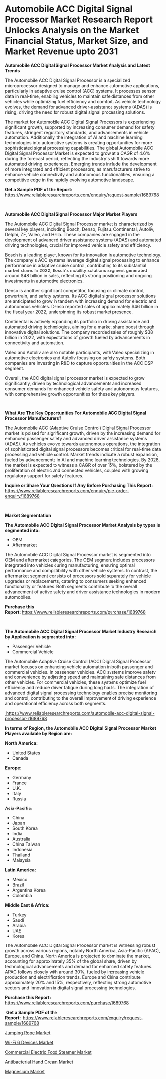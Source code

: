 <p><h1>Automobile ACC Digital Signal Processor Market Research Report Unlocks Analysis on the Market Financial Status, Market Size, and Market Revenue upto 2031</h1></p><p><strong>Automobile ACC Digital Signal Processor Market Analysis and Latest Trends</strong></p>
<p><p>The Automobile ACC Digital Signal Processor is a specialized microprocessor designed to manage and enhance automotive applications, particularly in adaptive cruise control (ACC) systems. It processes sensor data in real-time, enabling vehicles to maintain safe distances from other vehicles while optimizing fuel efficiency and comfort. As vehicle technology evolves, the demand for advanced driver-assistance systems (ADAS) is rising, driving the need for robust digital signal processing solutions.</p><p>The market for Automobile ACC Digital Signal Processors is experiencing significant growth, supported by increasing consumer demand for safety features, stringent regulatory standards, and advancements in vehicle automation. Additionally, the integration of AI and machine learning technologies into automotive systems is creating opportunities for more sophisticated signal processing capabilities. The global Automobile ACC Digital Signal Processor Market is expected to grow at a CAGR of 4.6% during the forecast period, reflecting the industry's shift towards more automated driving experiences. Emerging trends include the development of more integrated and efficient processors, as manufacturers strive to enhance vehicle connectivity and autonomous functionalities, ensuring a competitive edge in the rapidly evolving automotive landscape.</p></p>
<p><strong>Get a Sample PDF of the Report:&nbsp;</strong> <a href="https://www.reliableresearchreports.com/enquiry/request-sample/1689768?utm_campaign=1625&utm_medium=2&utm_source=Github&utm_content=ia&utm_term=17102024&utm_id=automobile-acc-digital-signal-processor">https://www.reliableresearchreports.com/enquiry/request-sample/1689768</a></p>
<p>&nbsp;</p>
<p><strong>Automobile ACC Digital Signal Processor Major Market Players</strong></p>
<p><p>The Automobile ACC Digital Signal Processor market is characterized by several key players, including Bosch, Denso, Fujitsu, Continental, Autoliv, Delphi, ZF, Valeo, and Hella. These companies are engaged in the development of advanced driver assistance systems (ADAS) and automated driving technologies, crucial for improved vehicle safety and efficiency.</p><p>Bosch is a leading player, known for its innovation in automotive technology. The company's ACC systems leverage digital signal processing to enhance performance in adaptive cruise control, contributing to its substantial market share. In 2022, Bosch's mobility solutions segment generated around $48 billion in sales, reflecting its strong positioning and ongoing investments in automotive electronics.</p><p>Denso is another significant competitor, focusing on climate control, powertrain, and safety systems. Its ACC digital signal processor solutions are anticipated to grow in tandem with increasing demand for electric and autonomous vehicles. Denso reported sales of approximately $46 billion in the fiscal year 2022, underpinning its robust market presence.</p><p>Continental is actively expanding its portfolio in driving assistance and automated driving technologies, aiming for a market share boost through innovative digital solutions. The company recorded sales of roughly $38 billion in 2022, with expectations of growth fueled by advancements in connectivity and automation.</p><p>Valeo and Autoliv are also notable participants, with Valeo specializing in automotive electronics and Autoliv focusing on safety systems. Both companies are investing in R&D to capture opportunities in the ACC DSP segment.</p><p>Overall, the ACC digital signal processor market is expected to grow significantly, driven by technological advancements and increased consumer demands for enhanced vehicle safety and autonomous features, with comprehensive growth opportunities for these key players.</p></p>
<p>&nbsp;</p>
<p><strong>What Are The Key Opportunities For Automobile ACC Digital Signal Processor Manufacturers?</strong></p>
<p><p>The Automobile ACC (Adaptive Cruise Control) Digital Signal Processor market is poised for significant growth, driven by the increasing demand for enhanced passenger safety and advanced driver assistance systems (ADAS). As vehicles evolve towards autonomous operations, the integration of sophisticated digital signal processors becomes critical for real-time data processing and vehicle control. Market trends indicate a robust expansion, fueled by advancements in AI and machine learning technologies. By 2028, the market is expected to witness a CAGR of over 15%, bolstered by the proliferation of electric and connected vehicles, coupled with growing regulatory support for safety features.</p></p>
<p><strong>Inquire or Share Your Questions If Any Before Purchasing This Report:</strong> <a href="https://www.reliableresearchreports.com/enquiry/pre-order-enquiry/1689768?utm_campaign=1625&utm_medium=2&utm_source=Github&utm_content=ia&utm_term=17102024&utm_id=automobile-acc-digital-signal-processor">https://www.reliableresearchreports.com/enquiry/pre-order-enquiry/1689768</a></p>
<p>&nbsp;</p>
<p><strong>Market Segmentation</strong></p>
<p><strong>The Automobile ACC Digital Signal Processor Market Analysis by types is segmented into:</strong></p>
<p><ul><li>OEM</li><li>Aftermarket</li></ul></p>
<p><p>The Automobile ACC Digital Signal Processor market is segmented into OEM and aftermarket categories. The OEM segment includes processors integrated into vehicles during manufacturing, ensuring optimal performance and compatibility with other vehicle systems. In contrast, the aftermarket segment consists of processors sold separately for vehicle upgrades or replacements, catering to consumers seeking enhanced functionality or features. Both segments contribute to the overall advancement of active safety and driver assistance technologies in modern automobiles.</p></p>
<p><strong>Purchase this Report:&nbsp;</strong><a href="https://www.reliableresearchreports.com/purchase/1689768?utm_campaign=1625&utm_medium=2&utm_source=Github&utm_content=ia&utm_term=17102024&utm_id=automobile-acc-digital-signal-processor">https://www.reliableresearchreports.com/purchase/1689768</a></p>
<p>&nbsp;</p>
<p><strong>The Automobile ACC Digital Signal Processor Market Industry Research by Application is segmented into:</strong></p>
<p><ul><li>Passenger Vehicle</li><li>Commercial Vehicle</li></ul></p>
<p><p>The Automobile Adaptive Cruise Control (ACC) Digital Signal Processor market focuses on enhancing vehicle automation in both passenger and commercial vehicles. In passenger vehicles, ACC systems improve safety and convenience by adjusting speed and maintaining safe distances from other vehicles. For commercial vehicles, these systems optimize fuel efficiency and reduce driver fatigue during long hauls. The integration of advanced digital signal processing technology enables precise monitoring and control, contributing to the overall improvement of driving experience and operational efficiency across both segments.</p></p>
<p><a href="https://www.reliableresearchreports.com/automobile-acc-digital-signal-processor-r1689768?utm_campaign=1625&utm_medium=2&utm_source=Github&utm_content=ia&utm_term=17102024&utm_id=automobile-acc-digital-signal-processor">&nbsp;https://www.reliableresearchreports.com/automobile-acc-digital-signal-processor-r1689768</a></p>
<p><strong>In terms of Region, the Automobile ACC Digital Signal Processor Market Players available by Region are:</strong></p>
<p>
    <p> <strong> North America: </strong>
        <ul>
            <li>United States</li>
            <li>Canada</li>
        </ul>
        </p> 
    <p> <strong> Europe: </strong>
        <ul>
            <li>Germany</li>
            <li>France</li>
            <li>U.K.</li>
            <li>Italy</li>
            <li>Russia</li>
        </ul>
        </p> 
    <p> <strong> Asia-Pacific: </strong>
        <ul>
            <li>China</li>
            <li>Japan</li>
            <li>South Korea</li>
            <li>India</li>
            <li>Australia</li>
            <li>China Taiwan</li>
            <li>Indonesia</li>
            <li>Thailand</li>
            <li>Malaysia</li>
        </ul>
        </p> 
    <p> <strong> Latin America: </strong>
        <ul>
            <li>Mexico</li>
            <li>Brazil</li>
            <li>Argentina Korea</li>
            <li>Colombia</li>
        </ul>
        </p> 
    <p> <strong> Middle East & Africa: </strong>
        <ul>
            <li>Turkey</li>
            <li>Saudi</li>
            <li>Arabia</li>
            <li>UAE</li>
            <li>Korea</li>
        </ul>
    </p>
    </p>
<p><p>The Automobile ACC Digital Signal Processor market is witnessing robust growth across various regions, notably North America, Asia-Pacific (APAC), Europe, and China. North America is projected to dominate the market, accounting for approximately 35% of the global share, driven by technological advancements and demand for enhanced safety features. APAC follows closely with around 30%, fueled by increasing vehicle production and electrification trends. Europe and China contribute approximately 20% and 15%, respectively, reflecting strong automotive sectors and innovation in digital signal processing technologies.</p></p>
<p><strong>Purchase this Report: </strong><a href="https://www.reliableresearchreports.com/purchase/1689768?utm_campaign=1625&utm_medium=2&utm_source=Github&utm_content=ia&utm_term=17102024&utm_id=automobile-acc-digital-signal-processor">https://www.reliableresearchreports.com/purchase/1689768</a></p>
<p>&nbsp;<strong>Get a Sample PDF of the Report:&nbsp;&nbsp;</strong><a href="https://www.reliableresearchreports.com/enquiry/request-sample/1689768?utm_campaign=1625&utm_medium=2&utm_source=Github&utm_content=ia&utm_term=17102024&utm_id=automobile-acc-digital-signal-processor">https://www.reliableresearchreports.com/enquiry/request-sample/1689768</a></p>
<p><strong></strong></p>
<p><p><a href="https://www.linkedin.com/pulse/jumping-rope-market-forecasts-trends-impact-analysis-2024-j2ole?utm_campaign=1625&utm_medium=2&utm_source=Github&utm_content=ia&utm_term=17102024&utm_id=automobile-acc-digital-signal-processor">Jumping Rope Market</a></p><p><a href="https://www.linkedin.com/pulse/global-wi-fi-6-devices-market-size-trends-analysis-regional-w3gee?utm_campaign=1625&utm_medium=2&utm_source=Github&utm_content=ia&utm_term=17102024&utm_id=automobile-acc-digital-signal-processor">Wi-Fi 6 Devices Market</a></p><p><a href="https://www.linkedin.com/pulse/commercial-electric-food-steamer-industry-resonance-137-amplification-ggiee?utm_campaign=1625&utm_medium=2&utm_source=Github&utm_content=ia&utm_term=17102024&utm_id=automobile-acc-digital-signal-processor">Commercial Electric Food Steamer Market</a></p><p><a href="https://www.linkedin.com/pulse/booming-antibacterial-hand-cream-market-sector-analysis-xxnue?utm_campaign=1625&utm_medium=2&utm_source=Github&utm_content=ia&utm_term=17102024&utm_id=automobile-acc-digital-signal-processor">Antibacterial Hand Cream Market</a></p><p><a href="https://www.linkedin.com/pulse/global-magnesium-market-exploring-share-trends-future-growth-z4fee?utm_campaign=1625&utm_medium=2&utm_source=Github&utm_content=ia&utm_term=17102024&utm_id=automobile-acc-digital-signal-processor">Magnesium Market</a></p></p>